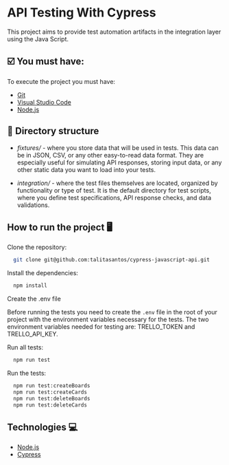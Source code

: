
# API Testing With Cypress

This project aims to provide test automation artifacts in the integration layer using the Java Script.

## ☑️ You must have:

To execute the project you must have:

- [Git](https://git-scm.com/)
- [Visual Studio Code](https://code.visualstudio.com/)
- [Node.js](https://nodejs.org/en/)

## 📁 Directory structure

- *fixtures/* - where you store data that will be used in tests. This data can be in JSON, CSV, or any other easy-to-read data format. They are especially useful for simulating API responses, storing input data, or any other static data you want to load into your tests.

- *integration/* - where the test files themselves are located, organized by functionality or type of test. It is the default directory for test scripts, where you define test specifications, API response checks, and data validations.

## How to run the project 🖥️

Clone the repository:

```bash
  git clone git@github.com:talitasantos/cypress-javascript-api.git
```

Install the dependencies:
```bash
  npm install
```

Create the .env file

Before running the tests you need to create the `.env` file in the root of your project with the environment variables necessary for the tests. The two environment variables needed for testing are: TRELLO_TOKEN and TRELLO_API_KEY.

Run all tests:
```bash
  npm run test
```

Run the tests:
```bash
  npm run test:createBoards
  npm run test:createCards
  npm run test:deleteBoards
  npm run test:deleteCards
```

## Technologies 💻

- [Node.js](https://nodejs.org/en/)
- [Cypress](https://www.cypress.io/)
